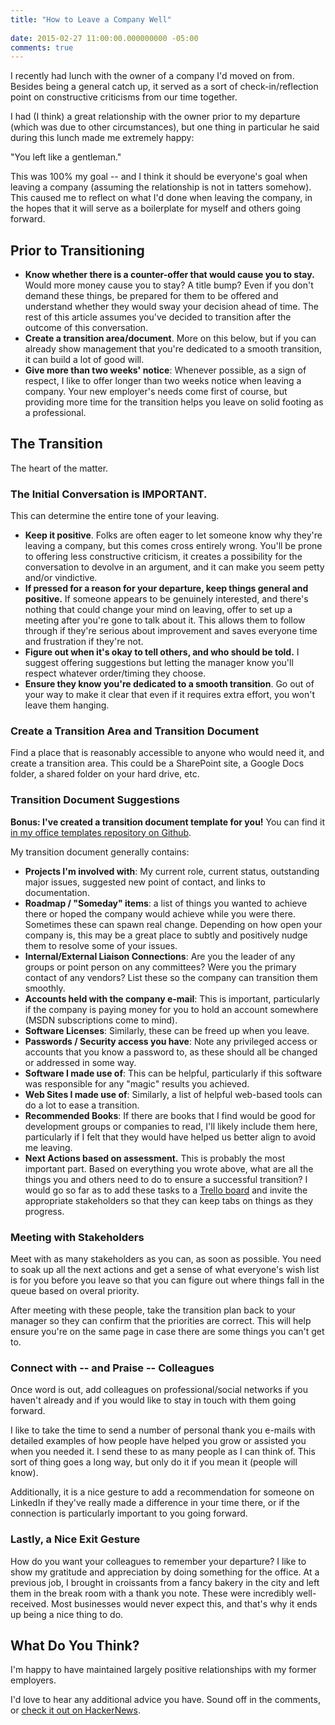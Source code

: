 ```yaml
---
title: "How to Leave a Company Well"
 
date: 2015-02-27 11:00:00.000000000 -05:00
comments: true
---
```

I recently had lunch with the owner of a company I'd moved on from. Besides being a general catch up, it served as a sort of check-in/reflection point on constructive criticisms from our time together. 

I had (I think) a great relationship with the owner prior to my departure (which was due to other circumstances), but one thing in particular he said during this lunch made me extremely happy:

"You left like a gentleman."

This was 100% my goal -- and I think it should be everyone's goal when leaving a company (assuming the relationship is not in tatters somehow). This caused me to reflect on what I'd done when leaving the company, in the hopes that it will serve as a boilerplate for myself and others going forward.

## Prior to Transitioning
* **Know whether there is a counter-offer that would cause you to stay.** Would more money cause you to stay? A title bump? Even if you don't demand these things, be prepared for them to be offered and understand whether they would sway your decision ahead of time. The rest of this article assumes you've decided to transition after the outcome of this conversation.
* **Create a transition area/document**. More on this below, but if you can already show management that you're dedicated to a smooth transition, it can build a lot of good will.
* **Give more than two weeks' notice**: Whenever possible, as a sign of respect, I like to offer longer than two weeks notice when leaving a company. Your new employer's needs come first of course, but providing more time for the transition helps you leave on solid footing as a professional. 

## The Transition
The heart of the matter.

### The Initial Conversation is IMPORTANT.
This can determine the entire tone of your leaving. 

* **Keep it positive**. Folks are often eager to let someone know why they're leaving a company, but this comes cross entirely wrong. You'll be prone to offering less constructive criticism, it creates a possibility for the conversation to devolve in an argument, and it can make you seem petty and/or vindictive. 
* **If pressed for a reason for your departure, keep things general and positive.** If someone appears to be genuinely interested, and there's nothing that could change your mind on leaving, offer to set up a meeting after you're gone to talk about it. This allows them to follow through if they're serious about improvement and saves everyone time and frustration if they're not.
* **Figure out when it's okay to tell others, and who should be told.** I suggest offering suggestions but letting the manager know you'll respect whatever order/timing they choose.
* **Ensure they know you're dedicated to a smooth transition**. Go out of your way to make it clear that even if it requires extra effort, you won't leave them hanging.

### Create a Transition Area and Transition Document
Find a place that is reasonably accessible to anyone who would need it, and create a transition area. This could be a SharePoint site, a Google Docs folder, a shared folder on your hard drive, etc.


### Transition Document Suggestions 

**Bonus: I've created a transition document template for you!** You can find it [in my office templates repository on Github](https://github.com/SeanKilleen/OfficeTemplates).

My transition document generally contains:

* **Projects I'm involved with**: My current role, current status, outstanding major issues, suggested new point of contact, and links to documentation.
* **Roadmap / "Someday" items**: a list of things you wanted to achieve there or hoped the company would achieve while you were there. Sometimes these can spawn real change. Depending on how open your company is, this may be a great place to subtly and positively nudge them to resolve some of your issues.
* **Internal/External Liaison Connections**: Are you the leader of any groups or point person on any committees? Were you the primary contact of any vendors? List these so the company can transition them smoothly.
* **Accounts held with the company e-mail**: This is important, particularly if the company is paying money for you to hold an account somewhere (MSDN subscriptions come to mind).
* **Software Licenses**: Similarly, these can be freed up when you leave.
* **Passwords / Security access you have**: Note any privileged access or accounts that you know a password to, as these should all be changed or addressed in some way.
* **Software I made use of**: This can be helpful, particularly if this software was responsible for any "magic" results you achieved. 
* **Web Sites I made use of**: Similarly, a list of helpful web-based tools can do a lot to ease a transition.
* **Recommended Books**: If there are books that I find would be good for development groups or companies to read, I'll likely include them here, particularly if I felt that they would have helped us better align to avoid me leaving.
* **Next Actions based on assessment.** This is probably the most important part. Based on everything you wrote above, what are all the things you and others need to do to ensure a successful transition? I would go so far as to add these tasks to a [Trello board](http://Trello.com) and invite the appropriate stakeholders so that they can keep tabs on things as they progress.

### Meeting with Stakeholders
Meet with as many stakeholders as you can, as soon as possible. You need to soak up all the next actions and get a sense of what everyone's wish list is for you before you leave so that you can figure out where things fall in the queue based on overal priority.

After meeting with these people, take the transition plan back to your manager so they can confirm that the priorities are correct. This will help ensure you're on the same page in case there are some things you can't get to.

### Connect with -- and Praise -- Colleagues
Once word is out, add colleagues on professional/social networks if you haven't already and if you would like to stay in touch with them going forward.

I like to take the time to send a number of personal thank you e-mails with detailed examples of how people have helped you grow or assisted you when you needed it. I send these to as many people as I can think of. This sort of thing goes a long way, but only do it if you mean it (people will know).

Additionally, it is a nice gesture to add a recommendation for someone on LinkedIn if they've really made a difference in your time there, or if the connection is particularly important to you going forward.

### Lastly, a Nice Exit Gesture
How do you want your colleagues to remember your departure? I like to show my gratitude and appreciation by doing something for the office. At a previous job, I brought in croissants from a fancy bakery in the city and left them in the break room with a thank you note. These were incredibly well-received. Most businesses would never expect this, and that's why it ends up being a nice thing to do.

## What Do You Think?
I'm happy to have maintained largely positive relationships with my former employers.

I'd love to hear any additional advice you have. Sound off in the comments, or [check it out on HackerNews](https://news.ycombinator.com/item?id=9119771).

